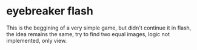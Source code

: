 # eyebreaker flash

This is the beggining of a very simple game, but didn't continue it in flash, the idea remains the same, try to find two equal images, logic not implemented, only view.